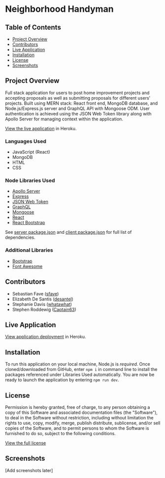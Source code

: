 # Neighborhood Handyman

## Table of Contents
- [Project Overview](#project-overview) 
- [Contributors](#contributors)
- [Live Application](#live-application)
- [Installation](#installation)
- [License](#license)
- [Screenshots](#screenshots)

## Project Overview
Full stack application for users to post home improvement projects and accepting proposals as well as submitting proposals for different users' projects. Built using MERN stack: React front end, MongoDB database, and Node.js/Express.js server and GraphQL API with Mongoose ODM. User authentication is achieved using the JSON Web Token library along with Apollo Server for managing context within the application.

[View the live application](https://neighborhood-handyman.herokuapp.com/) in Heroku.

### Languages Used
- JavaScript (React)
- MongoDB
- HTML
- CSS

### Node Libraries Used
- [Apollo Server](https://www.npmjs.com/package/apollo-server-express)
- [Express](https://www.npmjs.com/package/express)
- [JSON Web Token](https://www.npmjs.com/package/jsonwebtoken)
- [GraphQL](https://www.npmjs.com/package/graphql)
- [Mongoose](https://www.npmjs.com/package/mongoose)
- [React](https://www.npmjs.com/package/react)
- [React Bootstrap](https://www.npmjs.com/package/react-bootstrap)

See [server package.json](./server/package.json) and [client package.json](./client/package.json) for full list of dependencies.

### Additional Libraries
- [Bootstrap](https://www.npmjs.com/package/bootstrap)
- [Font Awesome](https://fontawesome.com)

## Contributors
- Sebastian Fave ([sfave](https://github.com/spfave))
- Elizabeth De Santis ([desantel](https://github.com/desantel))
- Stephanie Davis ([whatawhat](https://github.com/whatawhat))
- Stephen Roddewig ([Captain63](https://github.com/Captain63))

## Live Application
[View application deployment](https://neighborhood-handyman.herokuapp.com/) in Heroku.

## Installation
To run this application on your local machine, Node.js is _required_. Once cloned/downloaded from GitHub, enter ```npm i``` in command line to install the packages referenced under Libraries Used automatically. 
You are now be ready to launch the application by entering ```npm run dev```.

## License
Permission is hereby granted, free of charge, to any person obtaining a copy of this Software and associated documentation files (the "Software"), to deal in the Software without  restriction, including without limitation the rights to use, copy, modify, merge, publish distribute, sublicense, and/or sell copies of the Software, and to permit persons to whom the Software is furnished to do so, subject to the following conditions.

[View the full license](./LICENSE)

## Screenshots
[Add screenshots later]